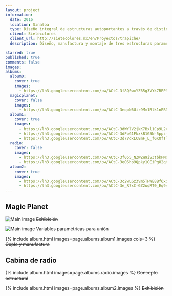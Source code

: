 ```yaml
---
layout: project
information:
  date: 2016
  location: Sinaloa
  type: Diseño integral de estructuras autoportantes a través de distintas estrategias de panelización
  client: Sietecolores
  client_url: http://sietecolores.mx/en/Proyectos/trapiche/
  description: Diseño, manufactura y montaje de tres estructuras paramétricas. La primera en su totalidad de aluminio, Magic Planet,  La segunda Cabina de Radio de madera y aluminio y por último Cama de Clavos en madera únicamente.

starred: true
published: true
comments: false
images:
albums:
  album0:
    cover: true
    images:
      - https://lh3.googleusercontent.com/pw/ACtC-3f8QSwxYZ65g3VYk7RPP3DUB9nLMH6s81JQao-vAutG6D9A1cBNmRabm7E_aKd9MR4NJgjI59l56hXpDPFylWhVh_QopZBI-fjwv8JZYc8dedquzCZlUL5oyij-eX4kNRyKISn94Sfur8WS9LPNF2wQFg=w1527-h1018-no?authuser=1
  magicplanet:
    cover: false
    images:
      - https://lh3.googleusercontent.com/pw/ACtC-3eqoN6Uir9Mm1Rlk1nEBNTTqZKuzFO72O5RwjhLedBNIcwY5o6occrcYUzxwj0KDa4RfslBoHW6PDpuufLx5PJzDV1yB00I_KJSHXTedgfhzKUC9wEz6cLuJ1UVm-qmVN5VR8dtBbEfaAj5cDmzqqfOyQ=w1006-h144-no?authuser=1
  album1:
    cover: true
    images:
      - https://lh3.googleusercontent.com/pw/ACtC-3dWYlV2jkK7Bxl1Cp9L2485G9Cfhfn384HxU9XvkJQk0zr-UO9eCO2_N_vBPztkt9482ok-t8ZIBzgh6hpJdos1sBqCYLwnYLJE3tukrBcZxrPhnaIj-R1slX5fT1Ckvbbbbvv7WpkdzvrhoD8ObXIxaw=w764-h1018-no?authuser=1
      - https://lh3.googleusercontent.com/pw/ACtC-3dPoG1FkxkB1G5N-5ppz-ezLT5kiJklnOwb9sPc_6zCoaOM9UItSAZZzUhUFeJJtfqhCROcYTU75G4oW_ltztQRCo0MAJb5n3tt-f5wj8Hd4BiNxGJXq2k6ifcRlCo37Skv4TuI3d2emCSg2HtFUE3WPg=w1358-h1018-no?authuser=1
      - https://lh3.googleusercontent.com/pw/ACtC-3d7VdxLC8mF_L_fGKOfTlDOL7kSESEKD67fFWiQitULIvChknDNC5SVzA-8LDzo4z2J94yD_w2wiIUM_v0M44LFO_XaVu6ZQRnvVueb8Nh6gGkwrFNN0F_dW2B9sUtFkDOvAy8FYC81iyahj8IDC3ytYQ=w1669-h1018-no?authuser=1
  radio:
    cover: false
    images:
      - https://lh3.googleusercontent.com/pw/ACtC-3f055_NZWZW9iS3tbkPMxUOfdBAOEstwc5vHcEPdDBCK_N0FHcLJIXJVi8sNZfe8Z_5EbJgehqxgFJRMgzp07j4VO-qvONW-SHHTjMVhFHDmYI3U8czQ8aYzCEw-f1M_YfXvJyG8qT8rCHH6BZh4PhKtg=w508-h480-no?authuser=1
      - https://lh3.googleusercontent.com/pw/ACtC-3eOShp9Qpky1GEiPg82qtgWGYdBvcr9nDu9Ov5A5W-MH4LUvDxj1DDGgO4fnVuwpl3VkacJSb68S9JUi1j0WXvIz2GOE6_cac20O8tk6fhdzj-bD8HXKsXQgSQyAcxF0JJcxD54R4Kcj5jBsOvE7xvGgg=w484-h456-no?authuser=1
  album2:
    cover: true
    images:
      - https://lh3.googleusercontent.com/pw/ACtC-3c2wLGz3Vm5THWE8Bf6xigfJJRWjiGOik1bTdMNagou0op4SF_2v4rDZQ95NDN3gtgDNJJPyZeatQQjkMxxAa5YjIDElKidjhrSrNy_L4Spsbplk9VkwV88FEPaueAss8awFrw4D3ayokkNA8Yn7oBITg=w1618-h1018-no?authuser=1
      - https://lh3.googleusercontent.com/pw/ACtC-3e_R7xC-GZ2uqRT0_Eq94OjSdj1lxKVOUPBDB54AHHyCBTF4jANdpDAfKpbCiCJM6qXBsV8DF_jj6m279w0Z9Yh8yEjhxoOMXErtRo5zbBf_lWK5QnXL_EOIzUcnVDZEEJEgfkzkukSbmUDeo9PtVIjwg=w1364-h1018-no?authuser=1
---
```


## Magic Planet

![Main image]({{page.albums.album0.images[0]}})
~~Exhibición~~

![Main image]({{page.albums.magicplanet.images[0]}})
~~Variables paramétricas para unión~~

{% include album.html images=page.albums.album1.images cols=3 %}
~~Cople y manufactura~~

## Cabina de radio

{% include album.html images=page.albums.radio.images %}
~~Concepto estructural~~

{% include album.html images=page.albums.album2.images %}
~~Exhibición~~
